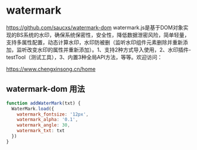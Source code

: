 # watermark 

<https://github.com/saucxs/watermark-dom>
watermark.js是基于DOM对象实现的BS系统的水印，确保系统保密性，安全性，降低数据泄密风险，简单轻量，支持多属性配置，动态计算水印，水印防被删（监听水印组件元素删除并重新添加，监听改变水印的属性并重新添加）。1、支持2种方式导入使用，2、水印插件-testTool（测试工具），3、内置3种全局API方法，等等。欢迎访问：


<https://www.chengxinsong.cn/home>

## watermark-dom 用法

```js
function addWaterMark(txt) {
  WaterMark.load({
    watermark_fontsize: '12px',
    watermark_alpha: '0.1',
    watermark_angle: 30,
    watermark_txt: txt
  })
}
```

## 